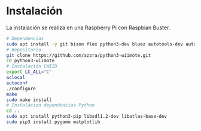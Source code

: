 # Instalación

La instalación se realiza en una Raspberry Pi con Raspbian Buster.

```bash
# Dependencias
sudo apt install -y git bison flex python3-dev bluez autotools-dev automake libbluetooth-dev
# Repositorio
git clone https://github.com/azzra/python3-wiimote.git
cd python3-wiimote
# Instalación CWIID
export LC_ALL="C"
aclocal
autoconf
./configure
make
sudo make install
# Instalacion dependencias Python
cd ..
sudo apt install python3-pip libsdl1.2-dev libatlas-base-dev
sudo pip3 install pygame matplotlib
```
